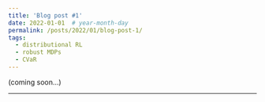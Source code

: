 ```yaml
---
title: 'Blog post #1'
date: 2022-01-01  # year-month-day
permalink: /posts/2022/01/blog-post-1/
tags:
  - distributional RL
  - robust MDPs
  - CVaR
---
```


(coming soon...)

------
